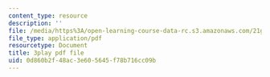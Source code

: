 ```yaml
---
content_type: resource
description: ''
file: /media/https%3A/open-learning-course-data-rc.s3.amazonaws.com/21g-107-chinese-i-streamlined-fall-2014/0d860b2f48ac3e605645f78b716cc09b_4afZKY-INNA.pdf
file_type: application/pdf
resourcetype: Document
title: 3play pdf file
uid: 0d860b2f-48ac-3e60-5645-f78b716cc09b
---
```

